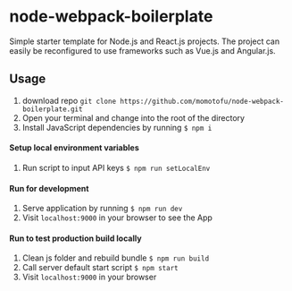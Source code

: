 # node-webpack-boilerplate
Simple starter template for Node.js and React.js projects. The project can 
easily be reconfigured to use frameworks such as Vue.js and Angular.js.

## Usage
1. download repo `git clone https://github.com/momotofu/node-webpack-boilerplate.git`
2. Open your terminal and change into the root of the directory
3. Install JavaScript dependencies by running `$ npm i`

#### Setup local environment variables
1. Run script to input API keys `$ npm run setLocalEnv`

#### Run for development
1. Serve application by running `$ npm run dev`
3. Visit `localhost:9000` in your browser to see the App

#### Run to test production build locally
1. Clean js folder and rebuild bundle `$ npm run build`
2. Call server default start script `$ npm start`
2. Visit `localhost:9000` in your browser
